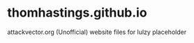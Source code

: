thomhastings.github.io
======================

attackvector.org (Unofficial)
website files for lulzy placeholder
